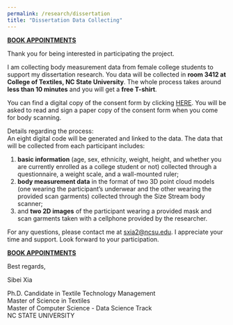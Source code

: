 ```yaml
---
permalink: /research/dissertation
title: "Dissertation Data Collecting"
---
```


**[BOOK APPOINTMENTS](https://calendar.google.com/calendar/selfsched?sstoken=UU50X0EzelNfMUhPfGRlZmF1bHR8YzI0ZDg2OGFlNWE0Mzg1OTFhODc2MzgwMDdjYzhjZTk)**  

Thank you for being interested in participating the project.  

I am collecting body measurement data from female college students to support my dissertation research. You data will be collected in **room 3412 at College of Textiles, NC State University**. The whole process takes around **less than 10 minutes** and you will get a **free T-shirt**. 

You can find a digital copy of the consent form by clicking [HERE](https://drive.google.com/a/ncsu.edu/file/d/0By1ZOfLoXEBbd3FON1M4SjluR3M/view?usp=sharing). You will be asked to read and sign a paper copy of the consent form when you come for body scanning. 

Details regarding the process:  
An eight digital code will be generated and linked to the data. The data that will be collected from each participant includes:  
1) **basic information** (age, sex, ethnicity, weight, height, and whether you are currently enrolled as a college student or not) collected through a questionnaire, a weight scale, and a wall-mounted ruler;  
2) **body measurement data** in the format of two 3D point cloud models (one wearing the participant’s underwear and the other wearing the provided scan garments) collected through the Size Stream body scanner;  
3) and **two 2D images** of the participant wearing a provided mask and scan garments taken with a cellphone provided by the researcher.  

For any questions, please contact me at sxia2@ncsu.edu. I appreciate your time and support. Look forward to your participation.  

**[BOOK APPOINTMENTS](https://calendar.google.com/calendar/selfsched?sstoken=UU50X0EzelNfMUhPfGRlZmF1bHR8YzI0ZDg2OGFlNWE0Mzg1OTFhODc2MzgwMDdjYzhjZTk)**

Best regards, 

Sibei Xia

Ph.D. Candidate in Textile Technology Management  
Master of Science in Textiles  
Master of Computer Science - Data Science Track  
NC STATE UNIVERSITY  

